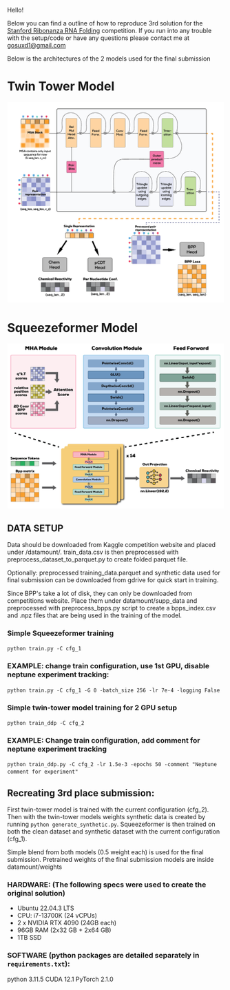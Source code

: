 Hello!

Below you can find a outline of how to reproduce 3rd solution for the [Stanford Ribonanza RNA Folding](https://www.kaggle.com/competitions/stanford-ribonanza-rna-folding/overview) competition.
If you run into any trouble with the setup/code or have any questions please contact me at <gosuxd1@gmail.com>

Below is the architectures of the 2 models used for the final submission
# Twin Tower Model
![Twin Tower Model](twin_tower.jpg)
# Squeezeformer Model
![Squeezeformer Architecture](squeezeformer.jpg)

## DATA SETUP
Data should be downloaded from Kaggle competition website and placed under /datamount/.
train_data.csv is then preprocessed with preprocess_dataset_to_parquet.py to create folded parquet file.

Optionally: preprocessed training_data.parquet and synthetic data used for final submission can be downloaded from gdrive for quick start in training.

Since BPP's take a lot of disk, they can only be downloaded from competitions website. Place them under datamount/supp_data and preprocessed with preprocess_bpps.py script to create a bpps_index.csv and .npz files that are being used in the training of the model.


### Simple Squeezeformer training
`python train.py -C cfg_1` 
 
### EXAMPLE: change train configuration, use 1st GPU, disable neptune experiment tracking:
`python train.py -C cfg_1 -G 0 -batch_size 256 -lr 7e-4 -logging False`

### Simple twin-tower model training for 2 GPU setup
`python train_ddp -C cfg_2`

### EXAMPLE: Change train configuration, add comment for neptune experiment tracking
`python train_ddp.py -C cfg_2 -lr 1.5e-3 -epochs 50 -comment "Neptune comment for experiment"`


## Recreating 3rd place submission:
First twin-tower model is trained with the current configuration (cfg_2). Then with the twin-tower models weights synthetic data is created by running `python generate_synthetic.py`. Squeezeformer is then trained on both the clean dataset and synthetic dataset with the current configuration (cfg_1).

Simple blend from both models (0.5 weight each) is used for the final submission.
Pretrained weights of the final submission models are inside datamount/weights


### HARDWARE: (The following specs were used to create the original solution)
- Ubuntu 22.04.3 LTS
- CPU: i7-13700K (24 vCPUs)
- 2 x NVIDIA RTX 4090 (24GB each)
- 96GB RAM (2x32 GB + 2x64 GB)
- 1TB SSD

### SOFTWARE (python packages are detailed separately in `requirements.txt`):
python                    3.11.5
CUDA                      12.1
PyTorch                   2.1.0
